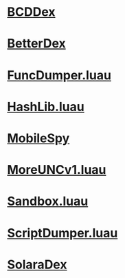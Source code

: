 # [BCDDex](https://ryxeleron.github.io/storage/iyrbackup/legacy/master/Elements/BDCDex)
# [BetterDex](https://ryxeleron.github.io/storage/iyrbackup/legacy/master/Elements/BetterDex)
# [FuncDumper.luau](https://ryxeleron.github.io/storage/iyrbackup/legacy/master/Elements/FuncDumper.luau)
# [HashLib.luau](https://ryxeleron.github.io/storage/iyrbackup/legacy/master/Elements/HashLib.luau)
# [MobileSpy](https://ryxeleron.github.io/storage/iyrbackup/legacy/master/Elements/MobileSpy)
# [MoreUNCv1.luau](https://ryxeleron.github.io/storage/iyrbackup/legacy/master/Elements/MoreUNCv1.luau)
# [Sandbox.luau](https://ryxeleron.github.io/storage/iyrbackup/legacy/master/Elements/Sandbox.luau)
# [ScriptDumper.luau](https://ryxeleron.github.io/storage/iyrbackup/legacy/master/Elements/ScriptDumper.luau)
# [SolaraDex](https://ryxeleron.github.io/storage/iyrbackup/legacy/master/Elements/SolaraDex)
